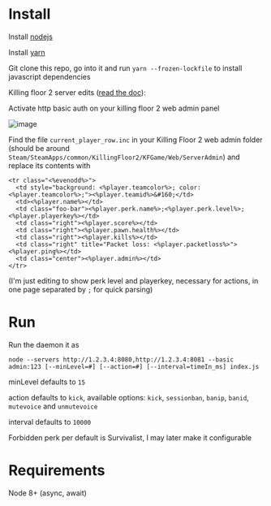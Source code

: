 # Install

Install [nodejs](https://nodejs.org)

Install [yarn](https://yarnpkg.com)

Git clone this repo, go into it and run `yarn --frozen-lockfile` to install javascript dependencies

Killing floor 2 server edits ([read the doc](https://wiki.tripwireinteractive.com/index.php?title=Dedicated_Server_%28Killing_Floor_2%29#Setting_Up_Web_Admin)):

Activate http basic auth on your killing floor 2 web admin panel

![image](https://user-images.githubusercontent.com/1826366/35134456-bd68cd68-fcd6-11e7-882b-3b8453a3a356.png)

Find the file `current_player_row.inc` in your Killing Floor 2 web admin folder (should be around `Steam/SteamApps/common/KillingFloor2/KFGame/Web/ServerAdmin`) and replace its contents with
```
<tr class="<%evenodd%>">
  <td style="background: <%player.teamcolor%>; color: <%player.teamcolor%>;"><%player.teamid%>&#160;</td>
  <td><%player.name%></td>
  <td class="foo-bar"><%player.perk.name%>;<%player.perk.level%>;<%player.playerkey%></td>
  <td class="right"><%player.score%></td>
  <td class="right"><%player.pawn.health%></td>
  <td class="right"><%player.kills%></td>
  <td class="right" title="Packet loss: <%player.packetloss%>"><%player.ping%></td>
  <td class="center"><%player.admin%></td>
</tr>
```
(I'm just editing to show perk level and playerkey, necessary for actions, in one page separated by `;` for quick parsing)

# Run
Run the daemon it as

`node --servers http://1.2.3.4:8080,http://1.2.3.4:8081 --basic admin:123 [--minLevel=#] [--action=#] [--interval=timeIn_ms] index.js`

minLevel defaults to `15`

action defaults to `kick`, available options: `kick`, `sessionban`, `banip`, `banid`, `mutevoice` and `unmutevoice`

interval defaults to `10000`

Forbidden perk per default is Survivalist, I may later make it configurable

# Requirements

Node 8+ (async, await)